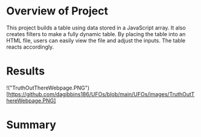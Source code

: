 # Overview of Project
This project builds a table using data stored in a JavaScript array. It also creates filters to make a fully dynamic table. By placing the table into an HTML file, users can easily view the file and adjust the inputs. The table reacts accordingly.
# Results
!("TruthOutThereWebpage.PNG")[https://github.com/dagibbins186/UFOs/blob/main/UFOs/images/TruthOutThereWebpage.PNG]
# Summary

